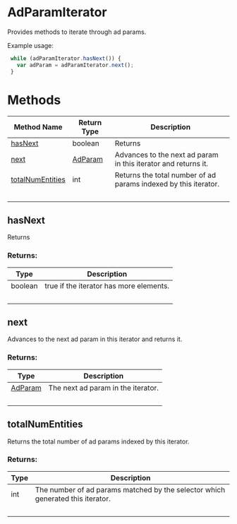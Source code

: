 # AdParamIterator
Provides methods to iterate through ad params.

Example usage:
```javascript
 while (adParamIterator.hasNext()) {
   var adParam = adParamIterator.next();
 }
```

# Methods
|Method Name|Return Type|Description|
|-|-|-
[hasNext](#hasnext)|boolean|Returns <br />
[next](#next)|[AdParam](./AdParam)|Advances to the next ad param in this iterator and returns it.<br />
[totalNumEntities](#totalnumentities)|int|Returns the total number of ad params indexed by this iterator.
&nbsp;|&nbsp;|&nbsp;

## <a name="hasnext"></a>hasNext
Returns 

### Returns:
|Type|Description|
|-|-
boolean|true if the iterator has more elements.
&nbsp;|&nbsp;
## <a name="next"></a>next
Advances to the next ad param in this iterator and returns it.

### Returns:
|Type|Description|
|-|-
[AdParam](./AdParam)|The next ad param in the iterator.
&nbsp;|&nbsp;
## <a name="totalnumentities"></a>totalNumEntities
Returns the total number of ad params indexed by this iterator.
### Returns:
|Type|Description|
|-|-
int|The number of ad params matched by the selector which generated this iterator.
&nbsp;|&nbsp;
